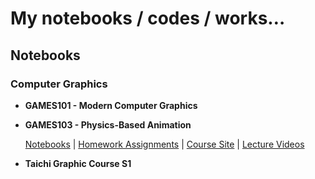 

# My notebooks / codes / works…





## Notebooks

### Computer Graphics

- **GAMES101 - Modern Computer Graphics**

- **GAMES103 - Physics-Based Animation**

  [Notebooks](https://nikucyan.github.io/Notebooks/Graphics/GAMES103.html) | [Homework Assignments](https://github.com/Nikucyan/Notes_of_Graphics/tree/main/GAMES103/Homework_Assignments/HW1) | [Course Site](http://games-cn.org/games103/) | [Lecture Videos](https://www.bilibili.com/video/BV12Q4y1S73g) 
  
- **Taichi Graphic Course S1**

  



